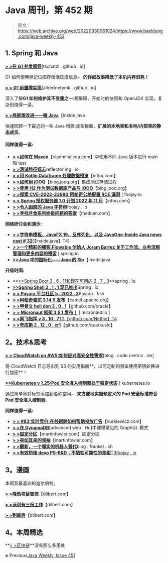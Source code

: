 # Java 周刊，第 452 期

> 原文：<https://web.archive.org/web/20220930061024/https://www.baeldung.com/java-weekly-452>

## 1. **Spring 和 Java**

[**> >在 G1 并发阅卷**](https://web.archive.org/web/20220826133735/https://tschatzl.github.io/2022/08/04/concurrent-marking.html)[tschatzl . github . io]

G1 如何使用标记位图存储活跃度信息`– ` **的详细故事降低了本机内存消耗！**

[**> > G1 前置障实现**](https://web.archive.org/web/20220826133735/https://albertnetymk.github.io/2022/07/22/g1_barrier/)[albertnetymk . github . io]

深入了解**G1 如何维护其不变量之一**:预屏障、开始时的快照和 OpenJDK 实现。复杂但值得一读。

[**> >局部类改进——啜 Java**](https://web.archive.org/web/20220826133735/https://inside.java/2022/08/22/sip065/)【inside.java

快速回顾一下最近的一些 Java 增强:类型推断、**扩展的本地类和本地/内部类的静态成员**。

#### **同样值得一读:**

*   [**> >如何在 Maven**](https://web.archive.org/web/20220826133735/https://vladmihalcea.com/different-java-main-test-maven/)【vladmihalcea.com】中使用不同 Java 版本进行 main 和 test
*   [**> >测试特征标志**](https://web.archive.org/web/20220826133735/https://reflectoring.io/testing-feature-flags/)reflector ing . io
*   [**> >用 Kotlin Dataframe 处理数据预览**](https://web.archive.org/web/20220826133735/https://www.infoq.com/news/2022/08/kotlin-dataframe-preview/)【infoq.com】
*   [**> >如何用 jOOQ**](https://web.archive.org/web/20220826133735/https://blog.jooq.org/how-to-integration-test-stored-procedures-with-jooq/)【blog.jooq.org】集成测试存储过程
*   [**> >使用 H2 作为测试数据库产品与 jOOQ**](https://web.archive.org/web/20220826133735/https://blog.jooq.org/using-h2-as-a-test-database-product/)【blog.jooq.org】
*   [**> >探索 CVE-2022-33980:阿帕奇公地配置 RCE 漏洞**](https://web.archive.org/web/20220826133735/https://foojay.io/today/exploring-cve-2022-33980-the-apache-commons-configuration-rce-vulnerability/) [ foojay.io
*   [**> > Spring 授权服务器 1.0 计划 2022 年 11 月**](https://web.archive.org/web/20220826133735/https://www.infoq.com/news/2022/08/spring-authorization-server-1-0/)【infoq.com】
*   [**> >令人困惑的 Java 字符串**](https://web.archive.org/web/20220826133735/https://foojay.io/today/confusing-java-strings/)foojay . io
*   [**> >寻找月食系列终极问题的答案**](https://web.archive.org/web/20220826133735/https://medium.com/javarevisited/finding-answers-to-the-ultimate-questions-about-eclipse-collections-a0f9953b8fa)【medium.com】

**网络研讨会和演示:**

*   [**> >字符串模板、JavaFX 19、反序列化，以及 JavaOne-Inside Java news cast # 32**](https://web.archive.org/web/20220826133735/https://inside.java/2022/08/23/insidejava-newscast-032/)[【inside.java】T4]
*   [**> >一个精彩的播客:Flowable 创始人 Joram Barrez 关于工作流、业务流程管理和更多内容的播客**](https://web.archive.org/web/20220826133735/https://spring.io/blog/2022/08/18/a-bootiful-podcast-flowable-founder-joram-barrez-on-a-bootiful-podcast-on-workflow-business-process-management-and-more) [ spring.io
*   [**>>Java 中的国际化——Java 的 Sip**](https://web.archive.org/web/20220826133735/https://inside.java/2022/08/17/sip064/)【inside.java

**升级时间:**

*   **[>>Spring Boot 2 . 6 . 11](https://web.archive.org/web/20220826133735/https://spring.io/blog/2022/08/17/spring-boot-2-6-11-available-now)[和现在可用的 2 . 7 . 3](https://web.archive.org/web/20220826133735/https://spring.io/blog/2022/08/18/spring-boot-2-7-3-available-now)**spring . io
*   [**>>Spring Shell 2 . 1 . 1 现已推出**](https://web.archive.org/web/20220826133735/https://spring.io/blog/2022/08/19/spring-shell-2-1-1-is-now-available)Spring . io
*   [**> > Payara 平台社区 5 . 2022 . 3**](https://web.archive.org/web/20220826133735/https://docs.payara.fish/community/docs/Release%20Notes/Release%20Notes%205.2022.3.html)Payara . fish
*   [**> >阿帕奇骆驼 3.14.5 发布**](https://web.archive.org/web/20220826133735/https://camel.apache.org/blog/2022/08/RELEASE-3.14.5/)【camel.apache.org】
*   [**> >甲骨文 heli don 3 . 0 . 1**](https://web.archive.org/web/20220826133735/https://github.com/oracle/helidon/releases/tag/3.0.1)【github.com/oracle】
*   [**> > Micronaut 框架 3.6.1 发布！**](https://web.archive.org/web/20220826133735/https://micronaut.io/2022/08/19/micronaut-framework-3-6-1-released/) [ micronaut.io ]
*   [**> >网飞指挥 v 3 . 10 . 7**T3【github.com/Netflix】T4](https://web.archive.org/web/20220826133735/https://github.com/Netflix/conductor/releases/tag/v3.10.7)
*   [**> >夸库斯 2 . 12 . 0 . cr1**](https://web.archive.org/web/20220826133735/https://github.com/quarkusio/quarkus/releases/tag/2.12.0.CR1)【github.com/quarkusio】

## **2。技术&思考**

[**> > CloudWatch on AWS:如何应对高安全性需求**](https://web.archive.org/web/20220826133735/https://blog.codecentric.de/en/2022/08/aws-cloudwatch-security-requirements/)[blog . code centric . de]

将 CloudWatch 日志导出到 S3 的实用指南**，以可定制的频率使用密钥轮换进行加密**！

[**>>Kubernetes v 1.25:Pod 安全准入控制器处于稳定状态**](https://web.archive.org/web/20220826133735/https://kubernetes.io/blog/2022/08/25/pod-security-admission-stable/) [ kubernetes.io

通过简单地将标签添加到名称空间`– ` **来方便地实施预定义的 Pod 安全标准符合 Pod 安全准入控制器**。

**同样值得一读:**

*   [**> > #83:实时竞价:在线跟踪如何帮助投放广告**](https://web.archive.org/web/20220826133735/https://nurkiewicz.com/83)【nurkiewicz.com】
*   [**> >在 DynamoDB**](https://web.archive.org/web/20220826133735/https://advancedweb.hu/modeling-common-graphql-patterns-in-dynamodb/)[advanced web . Hu]中建模常见的 GraphQL 模式
*   [**> >固定分区**](https://web.archive.org/web/20220826133735/https://martinfowler.com/articles/patterns-of-distributed-systems/fixed-partitions.html)【martinfowler.com】固定分区
*   [**> >突如其来的领袖**](https://web.archive.org/web/20220826133735/https://martinfowler.com/articles/patterns-of-distributed-systems/emergent-leader.html)【martinfowler.com】
*   [**> >翻新，一个塌实的机器人替代**](https://web.archive.org/web/20220826133735/https://blog.frankel.ch/renovate-alternative-dependabot/)blog . frankel . ch
*   [**> >有效桥接 devo PS–R&D；不牺牲可靠性的差距**T3foojay . io](https://web.archive.org/web/20220826133735/https://foojay.io/today/effectively-bridging-the-devops-rd-gap-without-sacrificing-reliability/)

## **3。漫画**

本周我最喜欢的迪尔伯特。

[**> >降低项目智商**](https://web.archive.org/web/20220826133735/https://dilbert.com/strip/2022-08-25)【dilbert.com】

[**> >沃利有三份工作**](https://web.archive.org/web/20220826133735/https://dilbert.com/strip/2022-08-22)【dilbert.com】

[**> >到最后**](https://web.archive.org/web/20220826133735/https://dilbert.com/strip/2022-08-21)【dilbert.com】

## **4。本周精选**

**[> >区块链](https://web.archive.org/web/20220826133735/https://calpaterson.com/blockchain.html)**没有那么多用处

**«** Previous[Java Weekly, Issue 451](/web/20220826133735/https://www.baeldung.com/java-weekly-451)